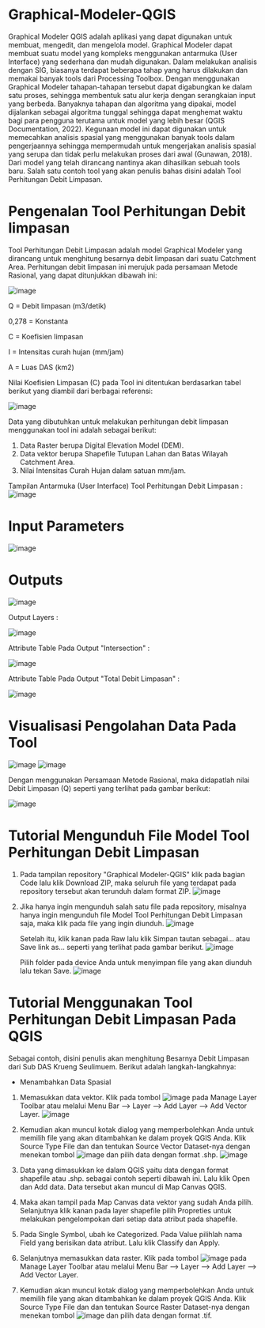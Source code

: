 # Graphical-Modeler-QGIS
Graphical Modeler QGIS
adalah aplikasi yang dapat digunakan untuk membuat, mengedit, dan mengelola model. Graphical Modeler dapat membuat suatu model yang kompleks menggunakan antarmuka (User Interface) yang sederhana dan mudah digunakan. Dalam melakukan analisis dengan SIG, biasanya terdapat beberapa tahap yang harus dilakukan dan memakai banyak tools dari Processing Toolbox. Dengan menggunakan Graphical Modeler tahapan-tahapan tersebut dapat digabungkan ke dalam satu proses, sehingga membentuk satu alur kerja dengan serangkaian input yang berbeda. Banyaknya tahapan dan algoritma yang dipakai, model dijalankan sebagai algoritma tunggal sehingga dapat menghemat waktu bagi para pengguna terutama untuk model yang lebih besar (QGIS Documentation, 2022). Kegunaan model ini dapat digunakan untuk memecahkan analisis spasial yang menggunakan banyak tools dalam pengerjaannya sehingga mempermudah untuk mengerjakan analisis spasial yang serupa dan tidak perlu melakukan proses dari awal (Gunawan, 2018). Dari model yang telah dirancang nantinya akan dihasilkan sebuah tools baru. Salah satu contoh tool yang akan penulis bahas disini adalah Tool Perhitungan Debit Limpasan.
# Pengenalan Tool Perhitungan Debit limpasan
Tool Perhitungan Debit Limpasan adalah model Graphical Modeler yang dirancang untuk menghitung besarnya debit limpasan dari suatu Catchment Area. Perhitungan debit limpasan ini merujuk pada persamaan Metode Rasional, yang dapat ditunjukkan dibawah ini:

![image](https://user-images.githubusercontent.com/124231433/217170643-0ff46dd5-bb4c-4e50-a0e2-fc95b7137019.png)

Q	=  Debit limpasan (m3/detik)

0,278	=  Konstanta

C	=  Koefisien limpasan

I	=  Intensitas curah hujan (mm/jam)

A	=  Luas DAS (km2)

Nilai Koefisien Limpasan (C) pada Tool ini ditentukan berdasarkan tabel berikut yang diambil dari berbagai referensi:

![image](https://user-images.githubusercontent.com/124231433/217183004-94e841d6-77e1-461e-913b-4705b0a29c95.png)

Data yang dibutuhkan untuk melakukan perhitungan debit limpasan menggunakan tool ini adalah sebagai berikut:
1) Data Raster berupa Digital Elevation Model (DEM).
2) Data vektor berupa Shapefile Tutupan Lahan dan Batas Wilayah Catchment Area.
3) Nilai Intensitas Curah Hujan dalam satuan mm/jam.

Tampilan Antarmuka (User Interface) Tool Perhitungan Debit Limpasan :
![image](https://user-images.githubusercontent.com/124231433/217182701-1ed660db-0708-42a8-9d21-e057efebd176.png)
# Input Parameters
![image](https://user-images.githubusercontent.com/124231433/217182318-6beff197-5b95-42ab-8f57-5ec550fc4301.png)
# Outputs
![image](https://user-images.githubusercontent.com/124231433/217182346-048f1ebe-c401-445c-9f4d-3576550a964c.png)

Output Layers :

![image](https://user-images.githubusercontent.com/124231433/217185901-801d8478-41fd-4d4c-96b8-6c1e35fe901c.png)

Attribute Table Pada Output "Intersection" :

![image](https://user-images.githubusercontent.com/124231433/217185224-68974bf9-66d2-45df-9cef-ffe5809a94a5.png)

Attribute Table Pada Output "Total Debit Limpasan" :

![image](https://user-images.githubusercontent.com/124231433/217184894-7c48ba08-566f-426a-9b21-4c1f1f14061e.png)

# Visualisasi Pengolahan Data Pada Tool
![image](https://user-images.githubusercontent.com/124231433/217182076-ae643d88-98ad-4a9e-bc30-398f90845385.png)
![image](https://user-images.githubusercontent.com/124231433/217188141-37a03290-6475-41a5-81a7-b66effc802a6.png)

Dengan menggunakan Persamaan Metode Rasional, maka didapatlah nilai Debit Limpasan (Q) seperti yang terlihat pada gambar berikut:

![image](https://user-images.githubusercontent.com/124231433/217188431-e204ff41-9ed4-42d8-9475-be1f96e3d0f4.png)

# Tutorial Mengunduh File Model Tool Perhitungan Debit Limpasan
1) Pada tampilan repository "Graphical Modeler-QGIS" klik pada bagian Code lalu klik Download ZIP, maka seluruh file yang terdapat pada repository tersebut akan terunduh dalam format ZIP.
![image](https://user-images.githubusercontent.com/124231433/217441270-6c8e6a3b-544d-4b92-879f-6a535e6c1283.png)

2) Jika hanya ingin mengunduh salah satu file pada repository, misalnya hanya ingin mengunduh file Model Tool Perhitungan Debit Limpasan saja, maka klik pada file yang ingin diunduh.
![image](https://user-images.githubusercontent.com/124231433/217443576-23096e45-dc61-4746-9808-20a496fa6655.png)

   Setelah itu, klik kanan pada Raw lalu klik Simpan tautan sebagai... atau Save link as... seperti yang terlihat pada gambar berikut.
   ![image](https://user-images.githubusercontent.com/124231433/217443802-06d80c73-add8-4f86-8812-f2caac5e5a7b.png)

   Pilih folder pada device Anda untuk menyimpan file yang akan diunduh lalu tekan Save.
   ![image](https://user-images.githubusercontent.com/124231433/217443938-5558153b-755e-4d36-b868-0af9e28282f4.png)

# Tutorial Menggunakan Tool Perhitungan Debit Limpasan Pada QGIS
Sebagai contoh, disini penulis akan menghitung Besarnya Debit Limpasan dari Sub DAS Krueng Seulimuem. Berikut adalah langkah-langkahnya:
* Menambahkan Data Spasial

1) Memasukkan data vektor. Klik pada tombol ![image](https://user-images.githubusercontent.com/124231433/217445075-a426ceaf-2c3e-455c-ab5a-6ad426ab83cb.png) pada Manage Layer Toolbar atau melalui Menu Bar --> Layer --> Add Layer --> Add Vector Layer.
   ![image](https://user-images.githubusercontent.com/124231433/217445491-96e37d23-712a-44fb-9176-69024b9edc8f.png)

2) Kemudian akan muncul kotak dialog yang memperbolehkan Anda untuk memilih file yang akan ditambahkan ke dalam proyek QGIS Anda. Klik Source Type File dan dan tentukan Source Vector Dataset-nya dengan menekan tombol ![image](https://user-images.githubusercontent.com/124231433/217445557-1b6c6685-22c9-4ea3-a09c-4bb76a25e04d.png) dan pilih data dengan format .shp.
   ![image](https://user-images.githubusercontent.com/124231433/217446079-040fc097-f0f5-49a9-aff4-0ad40b6723af.png)

3) Data yang dimasukkan ke dalam QGIS yaitu data dengan format shapefile atau .shp. sebagai contoh seperti dibawah ini. Lalu klik Open dan Add data. Data tersebut akan muncul di Map Canvas QGIS.
   
4) Maka akan tampil pada Map Canvas data vektor yang sudah Anda pilih. Selanjutnya klik kanan pada layer shapefile pilih Propreties untuk melakukan pengelompokan dari setiap data atribut pada shapefile.

5) Pada Single Symbol, ubah ke Categorized. Pada Value pilihlah nama Field yang berisikan data atribut. Lalu klik Classify dan Apply.

6) Selanjutnya memasukkan data raster. Klik pada tombol ![image](https://user-images.githubusercontent.com/124231433/217446425-bc8f5e01-1b30-4167-830e-9252fd2da175.png) pada Manage Layer Toolbar atau melalui Menu Bar --> Layer --> Add Layer --> Add Vector Layer.

7) Kemudian akan muncul kotak dialog yang memperbolehkan Anda untuk memilih file yang akan ditambahkan ke dalam proyek QGIS Anda. Klik Source Type File dan dan tentukan Source Raster Dataset-nya dengan menekan tombol ![image](https://user-images.githubusercontent.com/124231433/217446610-c9680743-978b-45a1-bbbd-698311e132a1.png) dan pilih data dengan format .tif.

